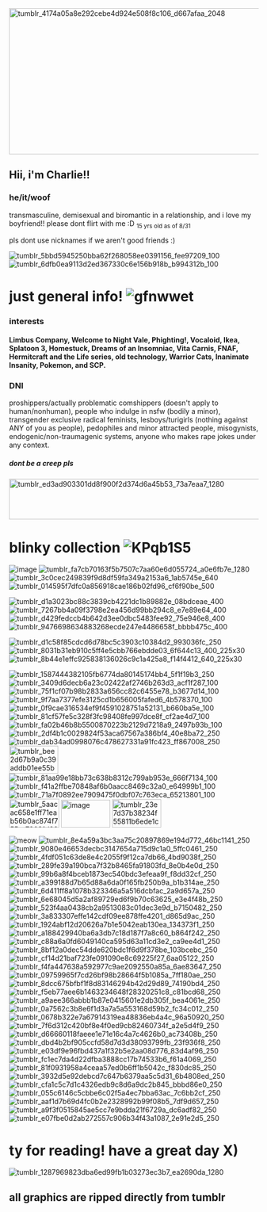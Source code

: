 <img width="2048" height="295" alt="tumblr_4174a05a8e292cebe4d924e508f8c106_d667afaa_2048" src="https://github.com/user-attachments/assets/15c2a05f-cfae-4f5e-bdbc-488c872200e7" />

## Hii, i'm Charlie!!
### he/it/woof
transmasculine, demisexual and biromantic
in a relationship, and i love my boyfriend!! please dont flirt with me :D
<sub>15 yrs old as of 8/31</sub>

pls dont use nicknames if we aren't good friends :) 

![tumblr_5bbd5945250bba62f268058ee0391156_fee97209_100](https://github.com/user-attachments/assets/281c1228-a570-4b22-94b2-5fae9dcc46bf) 
![tumblr_6dfb0ea9113d2ed367330c6e156b918b_b994312b_100](https://github.com/user-attachments/assets/b40e1789-4299-46fc-8650-903e6b779d28)





# just general info! ![gfnwwet](https://github.com/user-attachments/assets/a4d8344e-4729-4eba-b77f-06c82aa13d54)
### interests
#### Limbus Company, Welcome to Night Vale, Phighting!, Vocaloid, Ikea, Splatoon 3, Homestuck, Dreams of an Insomniac, Vita Carnis, FNAF, Hermitcraft and the Life series, old technology, Warrior Cats, Inanimate Insanity, Pokemon, and SCP. 

### DNI
proshippers/actually problematic comshippers (doesn't apply to human/nonhuman), people who indulge in nsfw (bodily a minor), transgender exclusive radical feminists, lesboys/turigirls (nothing against ANY of you as people), pedophiles and minor attracted people, misogynists, endogenic/non-traumagenic systems, anyone who makes rape jokes under any context.

##### dont be a creep pls

<img width="1080" height="82" alt="tumblr_ed3ad903301dd8f900f2d374d6a45b53_73a7eaa7_1280" src="https://github.com/user-attachments/assets/302b3ea6-8493-4708-9c56-86fe78067fc2" />



# blinky collection  ![KPqb1S5](https://github.com/user-attachments/assets/5303724b-5cb0-42e5-a166-4d76002a6bac)

![image](https://github.com/user-attachments/assets/d7a538a9-1f49-4859-9102-f665bf74651c)
![tumblr_fa7cb70163f5b7507c7aa60e6d055724_a0e6fb7e_1280](https://github.com/user-attachments/assets/83a12a72-68f4-4e7f-a1dc-c890f71d0020)
![tumblr_3c0cec249839f9d8df59fa349a2153a6_1ab5745e_640](https://github.com/user-attachments/assets/76cd0c7a-d094-4d46-a2fa-73ff374ef23f)
![tumblr_014595f7dfc0a856918cae186b02fd96_cf6f90be_500](https://github.com/user-attachments/assets/530c4027-cf17-43e6-940a-62827b997487)

![tumblr_d1a3023bc88c3839cb4221dc1b89882e_08bdceae_400](https://github.com/user-attachments/assets/0248b10e-dbe1-4e33-b3fd-d69bf265d698)
![tumblr_7267bb4a09f3798e2ea456d99bb294c8_e7e89e64_400](https://github.com/user-attachments/assets/344b3582-dc41-47b9-a2a5-20e5b421e3da)
![tumblr_d429fedccb4b642d3ee0dbc5483fee92_75e946e8_400](https://github.com/user-attachments/assets/84fbf3f9-151a-4494-a173-6aeb45a8d069)
![tumblr_9476698634883268ecde247e4486658f_bbbb475c_400](https://github.com/user-attachments/assets/c8cde097-17c7-45e3-82cb-37323ead31fd)

![tumblr_d1c58f85cdcd6d78bc5c3903c10384d2_993036fc_250](https://github.com/user-attachments/assets/778dddf8-5bfb-4b64-be92-c952f42e6a33)
![tumblr_8031b31eb910c5ff4e5cbb766ebdde03_6f644c13_400_225x30](https://github.com/user-attachments/assets/7b923f53-2198-42e6-8656-43fd5d54a6d6)
![tumblr_8b44e1effc925838136026c9c1a425a8_f14f4412_640_225x30](https://github.com/user-attachments/assets/1c8947ff-1bbe-44e9-aa82-e32439887133)


![tumblr_1587444382105fb6774da80145174bb4_5f1f19b3_250](https://github.com/user-attachments/assets/3a2ace86-f7aa-4a78-8f02-7c72976303ec)
![tumblr_3409d6decb6a23c02422af2746b263d3_acf1f287_100](https://github.com/user-attachments/assets/04b9856b-4596-43bd-924d-07b27f30235e)
![tumblr_75f1cf07b98b2833a656cc82c6455e78_b3677d14_100](https://github.com/user-attachments/assets/fa6f0e97-0722-42cb-8572-e5ff8ff6b713)
![tumblr_9f7aa7377efe3125cd1b656005fafed6_4b578370_100](https://github.com/user-attachments/assets/f2df891a-4e84-4150-9a14-dcf78281e22b)
![tumblr_0f9cae316534ef9f4591028751a52131_b660ba5e_100](https://github.com/user-attachments/assets/8e02c573-e862-44c3-a0bd-c1852c660ed0)
![tumblr_81cf57fe5c328f3fc98408fe997dce8f_cf2ae4d7_100](https://github.com/user-attachments/assets/a8301637-38cd-4166-9600-e3acee785632)
![tumblr_fa02b46b8b5500870223b2129d7218a9_2497b93b_100](https://github.com/user-attachments/assets/4b775872-92b5-4b9b-b51f-950333942a69)
![tumblr_2df4b1c0029824f53aca67567a386bf4_40e8ba72_250](https://github.com/user-attachments/assets/98df67dd-c09a-407a-a6ee-b5df6e0a2a36)
![tumblr_dab34ad0998076c478627331a91fc423_ff867008_250](https://github.com/user-attachments/assets/ebb3a0cb-31ce-412d-ad80-b796954c8dc8)
<img width="99" height="56" alt="tumblr_bee2d67b9a0c39addb01ee55b96dfc6d_905005f5_250 (1)" src="https://github.com/user-attachments/assets/342ba1be-a6bc-4175-bd58-11b6b83dd13f" />
![tumblr_81aa99e18bb73c638b8312c799ab953e_666f7134_100](https://github.com/user-attachments/assets/8576a231-846e-427d-9435-5306c1fa0baf)
![tumblr_f41a2ffbe70848af6b0aacc8469c32a0_e64999b1_100](https://github.com/user-attachments/assets/c9da749f-d5cc-4514-9555-db797868eff7)
![tumblr_71a7f0892ee7909475f0dbf07c763eca_65213801_100](https://github.com/user-attachments/assets/ab033a76-d05e-4206-9557-1c91181329fb)
<img width="101" height="58" alt="tumblr_5aacac658e1ff71eab56b0ac874f755c_79031d86_250" src="https://github.com/user-attachments/assets/9b3d8383-f6a7-46d3-b8c2-a91c38592c81" />
<img width="99" height="56" alt="image" src="https://github.com/user-attachments/assets/5401da30-4d0e-4d23-8529-18442ab60318" />
<img width="99" height="57" alt="tumblr_23e7d37b38234f55811b6ede1c4635af_814ecb7e_100" src="https://github.com/user-attachments/assets/c84579b6-883d-4efd-9c92-702306924ce9" />





![meow](https://github.com/user-attachments/assets/a2519aa2-5780-44a5-a4d8-62b483ea06cf) 
![tumblr_8e4a59a3bc3aa75c20897869e194d772_46bc1141_250](https://github.com/user-attachments/assets/e91bc6e7-5332-4e52-bd49-1822e87fb8b4)
![tumblr_9080e46653decbc3147654a715d9c1a0_5ffc0461_250](https://github.com/user-attachments/assets/400fd626-b588-4740-86e0-db3ea80c1099)
![tumblr_4fdf051c63de8e4c2055f9f12ca7db66_4bd9038f_250](https://github.com/user-attachments/assets/366fe5bb-bd88-4319-a040-41eab45eefca)
![tumblr_289fe39a190bca7f32b8465fa91803fd_8e0b4e0d_250](https://github.com/user-attachments/assets/5d310f28-b86a-4790-aa11-deb6cf767ced)
![tumblr_99b6a8f4bceb1873ec540bdc3efeaa9f_f8dd32cf_250](https://github.com/user-attachments/assets/25b11867-12f7-421a-97b1-df91913f0651)
![tumblr_a399188d7b65d88a6da0f165fb250b9a_b1b314ae_250](https://github.com/user-attachments/assets/e3906efa-112c-4c40-abd8-b6f32e877cf0)
![tumblr_6d411ff8a1078b323346a5a516dcbfac_2a9d657a_250](https://github.com/user-attachments/assets/6676a739-dd09-473c-aa82-96bbe387ef74)
![tumblr_6e68045d5a2af89729ed6f9b70c63625_e3e4f48b_250](https://github.com/user-attachments/assets/2bb45104-6aca-404c-a807-f3a521b8e2cf)
![tumblr_523f4aa0438cb2a9513083c01dec3e9d_b7150482_250](https://github.com/user-attachments/assets/a5090fe0-75a8-41ee-8cbd-4910aeab51b1)
![tumblr_3a833307effe142cdf09ee878ffe4201_d865d9ac_250](https://github.com/user-attachments/assets/482b6043-f3f3-43ce-8087-3dd121f0ecb6)
![tumblr_1924abf12d20626a7b1e5042eab130ea_134373f1_250](https://github.com/user-attachments/assets/6d1a9439-d00c-40ce-a1dc-1465fcfeec28)
![tumblr_a188429940ba6a3db7c18d187f7a8c60_b864f242_250](https://github.com/user-attachments/assets/1a10cad1-93a5-4eff-b903-6953b3be245c)
![tumblr_c88a6a0fd6049140ca595d63a11cd3e2_ca9ee4d1_250](https://github.com/user-attachments/assets/74bb2611-eedf-4487-99ef-89b17e3cd737)
![tumblr_8bf12a0dec54dde620bdc1f6d9f378be_103bcebc_250](https://github.com/user-attachments/assets/34af5308-e23a-4175-b6fe-29f442f3dceb)
![tumblr_cf14d21baf723fe091090e8c69225f27_6aa05122_250](https://github.com/user-attachments/assets/d7a887e0-14ae-4a6f-af7d-cdd42db42735)
![tumblr_f4fa447638a592977c9ae2092550a85a_6ae83647_250](https://github.com/user-attachments/assets/601f964c-c7c5-4b39-8779-b010c7688f6d)
![tumblr_09759965f7cd26bf98b28664f5b1085a_7ff180ae_250](https://github.com/user-attachments/assets/09298ea9-4e3c-40b8-96e3-86693edcb55f)
![tumblr_8dcc675bfbf1f8d83146294b42d29d89_74190bd4_250](https://github.com/user-attachments/assets/201e54b6-e489-4c7f-9fb2-e165af248963)
![tumblr_f5eb77aee6b1463234648f28320251c8_c81bcd68_250](https://github.com/user-attachments/assets/0e1e8281-66d4-495b-ab66-b910a25cd90d)
![tumblr_a9aee366abbb1b87e0415601e2db305f_bea4061e_250](https://github.com/user-attachments/assets/1281bd6d-6639-4cf5-8a61-03e7655b4d15)
![tumblr_0a7562c3b8e6f1d3a7a5a553168d59b2_fc34c012_250](https://github.com/user-attachments/assets/82a4d0a4-08c9-49d2-85ff-777acd02c135)
![tumblr_0678b322e7a67914319ea48836eb4a4c_96a50920_250](https://github.com/user-attachments/assets/e8720f3b-cfbd-4c9c-b0e8-c5ccab7d49fb)
![tumblr_7f6d312c420bf8e4f0ed9cb82460734f_a2e5d4f9_250](https://github.com/user-attachments/assets/d73f9376-df7c-43dc-bc37-e4cd1ebd7a2b)
![tumblr_d66660118faeee1e71e16c4a7c4626b0_ac73408b_250](https://github.com/user-attachments/assets/40c7e0a4-7b32-4a79-ad90-de00161e4b0e)
![tumblr_dbd4b2bf905ccfd58d7d3d38093799fb_23f936f8_250](https://github.com/user-attachments/assets/c2281553-af07-4426-bfd5-0484f6ef86d1)
![tumblr_e03df9e96fbd437a1f32b5e2aa08d776_83d4af96_250](https://github.com/user-attachments/assets/e7397efe-ac15-4537-a9b1-897856b1f62e)
![tumblr_fc1ec7da4d22dfba3888cc17b74533b6_f61a4069_250](https://github.com/user-attachments/assets/f3de59c4-6475-48d9-a91b-48303850acb7)
![tumblr_81f0931958a4ceaa57ed0b6ff1b5042c_f830dc85_250](https://github.com/user-attachments/assets/b76f6ece-6c1d-418a-b302-1653991b3ab1)
![tumblr_3932d5e92debcd7c647b6379aa5c5d31_6b4808ed_250](https://github.com/user-attachments/assets/4a28f42d-3ec6-4fa1-a6be-235ab495225d)
![tumblr_cfa1c5c7d1c4326edb9c8d6a9dc2b845_bbbd86e0_250](https://github.com/user-attachments/assets/e46ba974-1da0-4ece-90aa-1f064dba67c3)
![tumblr_055c6146c5cbbe6c02f5a4ec7bba63ac_7c6bb2cf_250](https://github.com/user-attachments/assets/39da3218-918a-42be-a473-d76d67f2c5ad)
![tumblr_aaf1d7b69d4fc0b2e2328992b99f08b5_7df9d657_250](https://github.com/user-attachments/assets/59054458-7796-420b-b02a-7c0868a66806)
![tumblr_a9f3f0515845ae5cc7e9bdda21f6729a_dc6adf82_250](https://github.com/user-attachments/assets/218dd92e-00ec-41a8-be7a-b1668ea2e4ab)
![tumblr_e07fbe0d2ab272557c906b34f43a1087_2e91e2d5_250](https://github.com/user-attachments/assets/41124476-a19a-48d3-9aa0-be936d3aa498)



# ty for reading! have a great day X)

![tumblr_1287969823dba6ed99fb1b03273ec3b7_ea2690da_1280](https://github.com/user-attachments/assets/7fcfdf93-2ad4-4d80-9919-f9d9ed7cf5fb)


## all graphics are ripped directly from tumblr

<!--
**entykk/entykk** is a ✨ _special_ ✨ repository because its `README.md` (this file) appears on your GitHub profile.

Here are some ideas to get you started:

- 🔭 I’m currently working on ...
- 🌱 I’m currently learning ...
- 👯 I’m looking to collaborate on ...
- 🤔 I’m looking for help with ...
- 💬 Ask me about ...
- 📫 How to reach me: ...
- 😄 Pronouns: ...
- ⚡ Fun fact: ...
-->

<!--
**longnosegar/longnosegar** is a ✨ _special_ ✨ repository because its `README.md` (this file) appears on your GitHub profile.

Here are some ideas to get you started:

- 🔭 I’m currently working on ...
- 🌱 I’m currently learning ...
- 👯 I’m looking to collaborate on ...
- 🤔 I’m looking for help with ...
- 💬 Ask me about ...
- 📫 How to reach me: ...
- 😄 Pronouns: ...
- ⚡ Fun fact: ...
-->
